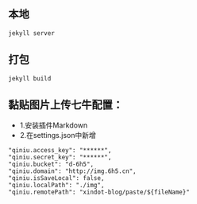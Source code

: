 
## 本地
```
jekyll server
```

## 打包
```
jekyll build
```

## 黏贴图片上传七牛配置：
- 1.安装插件Markdown
- 2.在settings.json中新增
```
"qiniu.access_key": "******",
"qiniu.secret_key": "******",
"qiniu.bucket": "d-6h5",
"qiniu.domain": "http://img.6h5.cn",
"qiniu.isSaveLocal": false,
"qiniu.localPath": "./img",
"qiniu.remotePath": "xindot-blog/paste/${fileName}"
```